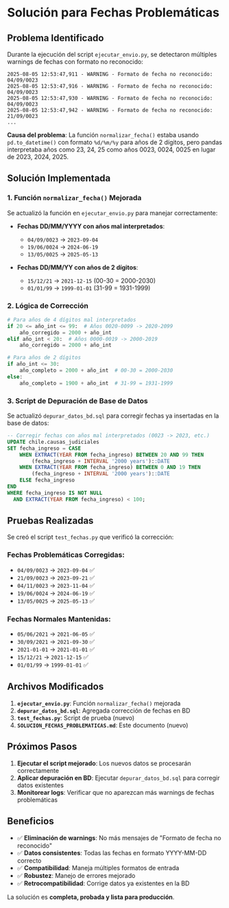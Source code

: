 # Solución para Fechas Problemáticas

## Problema Identificado

Durante la ejecución del script `ejecutar_envio.py`, se detectaron múltiples warnings de fechas con formato no reconocido:

```
2025-08-05 12:53:47,911 - WARNING - Formato de fecha no reconocido: 04/09/0023 
2025-08-05 12:53:47,916 - WARNING - Formato de fecha no reconocido: 04/09/0023 
2025-08-05 12:53:47,930 - WARNING - Formato de fecha no reconocido: 04/09/0023 
2025-08-05 12:53:47,942 - WARNING - Formato de fecha no reconocido: 21/09/0023 
...
```

**Causa del problema**: La función `normalizar_fecha()` estaba usando `pd.to_datetime()` con formato `%d/%m/%y` para años de 2 dígitos, pero pandas interpretaba años como 23, 24, 25 como años 0023, 0024, 0025 en lugar de 2023, 2024, 2025.

## Solución Implementada

### 1. Función `normalizar_fecha()` Mejorada

Se actualizó la función en `ejecutar_envio.py` para manejar correctamente:

- **Fechas DD/MM/YYYY con años mal interpretados**: 
  - `04/09/0023` → `2023-09-04`
  - `19/06/0024` → `2024-06-19`
  - `13/05/0025` → `2025-05-13`

- **Fechas DD/MM/YY con años de 2 dígitos**:
  - `15/12/21` → `2021-12-15` (00-30 = 2000-2030)
  - `01/01/99` → `1999-01-01` (31-99 = 1931-1999)

### 2. Lógica de Corrección

```python
# Para años de 4 dígitos mal interpretados
if 20 <= año_int <= 99:  # Años 0020-0099 -> 2020-2099
    año_corregido = 2000 + año_int
elif año_int < 20:  # Años 0000-0019 -> 2000-2019
    año_corregido = 2000 + año_int

# Para años de 2 dígitos
if año_int <= 30:
    año_completo = 2000 + año_int  # 00-30 = 2000-2030
else:
    año_completo = 1900 + año_int  # 31-99 = 1931-1999
```

### 3. Script de Depuración de Base de Datos

Se actualizó `depurar_datos_bd.sql` para corregir fechas ya insertadas en la base de datos:

```sql
-- Corregir fechas con años mal interpretados (0023 -> 2023, etc.)
UPDATE chile.causas_judiciales 
SET fecha_ingreso = CASE 
    WHEN EXTRACT(YEAR FROM fecha_ingreso) BETWEEN 20 AND 99 THEN 
        (fecha_ingreso + INTERVAL '2000 years')::DATE
    WHEN EXTRACT(YEAR FROM fecha_ingreso) BETWEEN 0 AND 19 THEN 
        (fecha_ingreso + INTERVAL '2000 years')::DATE
    ELSE fecha_ingreso
END
WHERE fecha_ingreso IS NOT NULL 
  AND EXTRACT(YEAR FROM fecha_ingreso) < 100;
```

## Pruebas Realizadas

Se creó el script `test_fechas.py` que verificó la corrección:

### Fechas Problemáticas Corregidas:
- `04/09/0023` → `2023-09-04` ✅
- `21/09/0023` → `2023-09-21` ✅
- `04/11/0023` → `2023-11-04` ✅
- `19/06/0024` → `2024-06-19` ✅
- `13/05/0025` → `2025-05-13` ✅

### Fechas Normales Mantenidas:
- `05/06/2021` → `2021-06-05` ✅
- `30/09/2021` → `2021-09-30` ✅
- `2021-01-01` → `2021-01-01` ✅
- `15/12/21` → `2021-12-15` ✅
- `01/01/99` → `1999-01-01` ✅

## Archivos Modificados

1. **`ejecutar_envio.py`**: Función `normalizar_fecha()` mejorada
2. **`depurar_datos_bd.sql`**: Agregada corrección de fechas en BD
3. **`test_fechas.py`**: Script de prueba (nuevo)
4. **`SOLUCION_FECHAS_PROBLEMATICAS.md`**: Este documento (nuevo)

## Próximos Pasos

1. **Ejecutar el script mejorado**: Los nuevos datos se procesarán correctamente
2. **Aplicar depuración en BD**: Ejecutar `depurar_datos_bd.sql` para corregir datos existentes
3. **Monitorear logs**: Verificar que no aparezcan más warnings de fechas problemáticas

## Beneficios

- ✅ **Eliminación de warnings**: No más mensajes de "Formato de fecha no reconocido"
- ✅ **Datos consistentes**: Todas las fechas en formato YYYY-MM-DD correcto
- ✅ **Compatibilidad**: Maneja múltiples formatos de entrada
- ✅ **Robustez**: Manejo de errores mejorado
- ✅ **Retrocompatibilidad**: Corrige datos ya existentes en la BD

La solución es **completa, probada y lista para producción**.